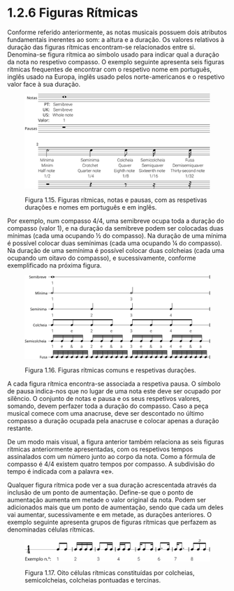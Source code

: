 # 1.2.6 Figuras Rítmicas

Conforme referido anteriormente, as notas musicais possuem dois atributos fundamentais inerentes ao som: a altura e a duração. Os valores relativos à duração das figuras rítmicas encontram-se relacionados entre si. Denomina-se figura rítmica ao símbolo usado para indicar qual a duração da nota no respetivo compasso. O exemplo seguinte apresenta seis figuras rítmicas frequentes de encontrar com o respetivo nome em português, inglês usado na Europa, inglês usado pelos norte-americanos e o respetivo valor face à sua duração.

<figure><img src="../../.gitbook/assets/rhythmic_figures.svg" alt="Figura 1.15. Figuras rítmicas, notas e pausas, com as respetivas durações e nomes em português e em inglês."><figcaption><p>Figura 1.15. Figuras rítmicas, notas e pausas, com as respetivas durações e nomes em português e em inglês.</p></figcaption></figure>

Por exemplo, num compasso 4/4, uma semibreve ocupa toda a duração do compasso (valor 1), e na duração da semibreve podem ser colocadas duas mínimas (cada uma ocupando ½ do compasso). Na duração de uma mínima é possível colocar duas semínimas (cada uma ocupando ¼ do compasso). Na duração de uma semínima é possível colocar duas colcheias (cada uma ocupando um oitavo do compasso), e sucessivamente, conforme exemplificado na próxima figura.

<figure><img src="../../.gitbook/assets/rhythmic_durations.svg" alt="Figura 1.16. Figuras rítmicas comuns e respetivas durações."><figcaption><p>Figura 1.16. Figuras rítmicas comuns e respetivas durações.</p></figcaption></figure>

A cada figura rítmica encontra-se associada a respetiva pausa. O símbolo de pausa indica-nos que no lugar de uma nota este deve ser ocupado por silêncio. O conjunto de notas e pausa e os seus respetivos valores, somando, devem perfazer toda a duração do compasso. Caso a peça musical comece com uma anacruse, deve ser descontado no último compasso a duração ocupada pela anacruse e colocar apenas a duração restante.

De um modo mais visual, a figura anterior também relaciona as seis figuras rítmicas anteriormente apresentadas, com os respetivos tempos assinalados com um número junto ao corpo da nota. Como a fórmula de compasso é 4/4 existem quatro tempos por compasso. A subdivisão do tempo é indicada com a palavra «e».

Qualquer figura rítmica pode ver a sua duração acrescentada através da inclusão de um ponto de aumentação. Define-se que o ponto de aumentação aumenta em metade o valor original da nota. Podem ser adicionados mais que um ponto de aumentação, sendo que cada um deles vai aumentar, sucessivamente e em metade, as durações anteriores. O exemplo seguinte apresenta grupos de figuras rítmicas que perfazem as denominadas células rítmicas.

<figure><img src="../../.gitbook/assets/rhythmic_cells.svg" alt="Figura 1.17. Oito células rítmicas constituídas por colcheias, semicolcheias, colcheias pontuadas e tercinas."><figcaption><p>Figura 1.17. Oito células rítmicas constituídas por colcheias, semicolcheias, colcheias pontuadas e tercinas.</p></figcaption></figure>
